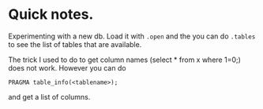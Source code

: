 # Quick notes.

Experimenting with a new db. Load it with `.open` and the you can do `.tables` to see the list of tables that are available. 

The trick I used to do to get column names (select * from x where 1=0;) does not work. However you can do

`PRAGMA table_info(<tablename>);`

and get a list of columns.


